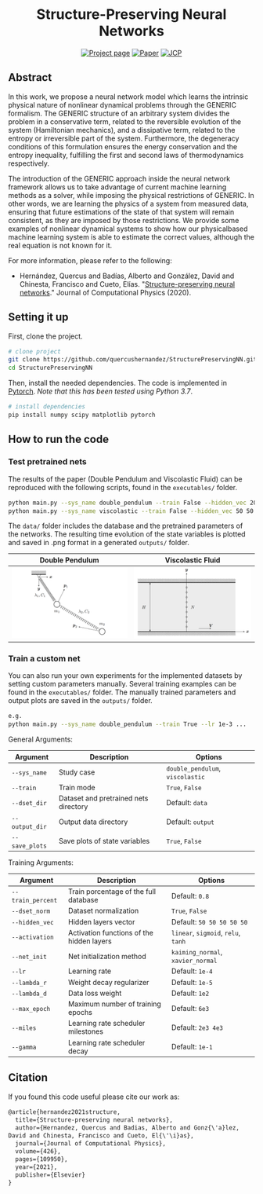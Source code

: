 
<div align="center">  
  
# Structure-Preserving Neural Networks

[![Project page](https://img.shields.io/badge/-Project%20page-blue)](https://amb.unizar.es/people/quercus-hernandez/)
[![Paper](https://img.shields.io/badge/Paper-PDF-red)](https://arxiv.org/pdf/2004.04653.pdf)
[![JCP](https://img.shields.io/badge/JCP-2020-green)](https://www.sciencedirect.com/science/article/pii/S0021999120307245)

</div>

## Abstract

In this work, we propose a neural network model which learns the intrinsic physical
nature of nonlinear dynamical problems through the GENERIC formalism. The
GENERIC structure of an arbitrary system divides the problem in a conservative
term, related to the reversible evolution of the system (Hamiltonian mechanics), and
a dissipative term, related to the entropy or irreversible part of the system. Furthermore,
the degeneracy conditions of this formulation ensures the energy conservation
and the entropy inequality, fulfilling the first and second laws of thermodynamics
respectively.

The introduction of the GENERIC approach inside the neural network framework
allows us to take advantage of current machine learning methods as a solver, while
imposing the physical restrictions of GENERIC. In other words, we are learning the
physics of a system from measured data, ensuring that future estimations of the state
of that system will remain consistent, as they are imposed by those restrictions. We
provide some examples of nonlinear dynamical systems to show how our physicalbased
machine learning system is able to estimate the correct values, although the
real equation is not known for it.

For more information, please refer to the following:

- Hernández, Quercus and Badías, Alberto and González, David and Chinesta, Francisco and Cueto, Elías. "[Structure-preserving neural networks](https://www.sciencedirect.com/science/article/pii/S0021999120307245)." Journal of Computational Physics (2020).

## Setting it up

First, clone the project.

```bash
# clone project
git clone https://github.com/quercushernandez/StructurePreservingNN.git
cd StructurePreservingNN
```

Then, install the needed dependencies. The code is implemented in [Pytorch](https://pytorch.org). _Note that this has been tested using Python 3.7_.

```bash
# install dependencies
pip install numpy scipy matplotlib pytorch
 ```

## How to run the code  

### Test pretrained nets

The results of the paper (Double Pendulum and Viscolastic Fluid) can be reproduced with the following scripts, found in the `executables/` folder.

```bash
python main.py --sys_name double_pendulum --train False --hidden_vec 200 200 200 200 200
python main.py --sys_name viscolastic --train False --hidden_vec 50 50 50 50 50 --dset_norm False
```

The `data/` folder includes the database and the pretrained parameters of the networks. The resulting time evolution of the state variables is plotted and saved in .png format in a generated `outputs/` folder.

|             Double Pendulum                  |         Viscolastic Fluid             |
| ---------------------------------------------|---------------------------------------|
|<div align="center"> <img src="/data/double_pendulum.png" width="500"></div>|<div align="center"> <img src="/data/viscolastic.png" width="500"></div>|

### Train a custom net

You can also run your own experiments for the implemented datasets by setting custom parameters manually. Several training examples can be found in the `executables/` folder. The manually trained parameters and output plots are saved in the `outputs/` folder.

```bash
e.g.
python main.py --sys_name double_pendulum --train True --lr 1e-3 ...
```

General Arguments:

|     Argument              |             Description                           | Options                                               |
|---------------------------| ------------------------------------------------- |------------------------------------------------------ |
| `--sys_name`              | Study case                                        | `double_pendulum`, `viscolastic`                      |
| `--train`                 | Train mode                                        | `True`, `False`                                       |
| `--dset_dir`              | Dataset and pretrained nets directory             | Default: `data`                                       |
| `--output_dir`            | Output data directory                             | Default: `output`                                     |
| `--save_plots`            | Save plots of state variables                     | `True`, `False`                                       |

Training Arguments:

|     Argument              |             Description                           | Options                                               |
|---------------------------| ------------------------------------------------- |------------------------------------------------------ |
| `--train_percent`         | Train porcentage of the full database             | Default: `0.8`                                        |
| `--dset_norm`             | Dataset normalization                             | `True`, `False`                                       |
| `--hidden_vec`            | Hidden layers vector                              | Default: `50 50 50 50 50`                             |
| `--activation`            | Activation functions of the hidden layers         | `linear`, `sigmoid`, `relu`, `tanh`                   |
| `--net_init`              | Net initialization method                         | `kaiming_normal`, `xavier_normal`                     |
| `--lr`                    | Learning rate                                     | Default: `1e-4`                                       |
| `--lambda_r`              | Weight decay regularizer                          | Default: `1e-5`                                       |
| `--lambda_d`              | Data loss weight                                  | Default: `1e2`                                        |
| `--max_epoch`             | Maximum number of training epochs                 | Default: `6e3`                                        |
| `--miles`                 | Learning rate scheduler milestones                | Default: `2e3 4e3`                                    |
| `--gamma`                 | Learning rate scheduler decay                     | Default: `1e-1`                                       |

## Citation

If you found this code useful please cite our work as:

```
@article{hernandez2021structure,
  title={Structure-preserving neural networks},
  author={Hernandez, Quercus and Badias, Alberto and Gonz{\'a}lez, David and Chinesta, Francisco and Cueto, El{\'\i}as},
  journal={Journal of Computational Physics},
  volume={426},
  pages={109950},
  year={2021},
  publisher={Elsevier}
}
```
